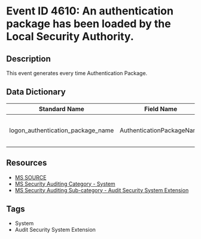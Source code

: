 # Event ID 4610: An authentication package has been loaded by the Local Security Authority.

## Description
This event generates every time Authentication Package.

## Data Dictionary
|Standard Name|Field Name|Type|Description|Sample Value|
|---|---|---|---|---|
|logon_authentication_package_name|AuthenticationPackageName|string|the name of loaded Authentication Package. The format is: DLL_PATH_AND_NAME: AUTHENTICATION_PACKAGE_NAME.|C:\Windows\system32\msv1_0.DLL : MICROSOFT_AUTHENTICATION_PACKAGE_V1_0|

## Resources
* [MS SOURCE](https://github.com/MicrosoftDocs/windows-itpro-docs/blob/public/windows/security/threat-protection/auditing/event-4610.md)
* [MS Security Auditing Category - System](https://docs.microsoft.com/en-us/windows/security/threat-protection/auditing/advanced-security-audit-policy-settings#system)
* [MS Security Auditing Sub-category - Audit Security System Extension](https://github.com/MicrosoftDocs/windows-itpro-docs/tree/master/windows/security/threat-protection/auditing/audit-security-system-extension.md)

## Tags
* System
* Audit Security System Extension